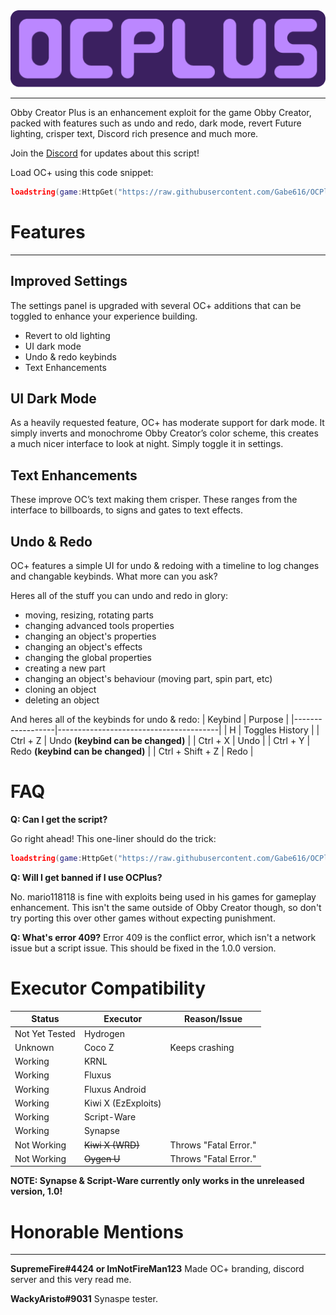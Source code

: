 <center>
    <img src="https://raw.githubusercontent.com/Gabe616/OCPlus/main/assets/OCPlus.png" alt="OCPlus Logo">
</center>

---
Obby Creator Plus is an enhancement exploit for the game Obby Creator, packed with features such as undo and redo, dark mode, revert Future lighting, crisper text, Discord rich presence and much more.

Join the [Discord](https://discord.gg/Mpw6b7vQfJ) for updates about this script!

Load OC+ using this code snippet:
```lua
loadstring(game:HttpGet("https://raw.githubusercontent.com/Gabe616/OCPlus/main/loader.lua"))()
```

# Features
--- 
## Improved Settings 
The settings panel is upgraded with several OC+ additions that can be toggled to enhance your experience building. 
- Revert to old lighting 
- UI dark mode 
- Undo & redo keybinds 
- Text Enhancements

## UI Dark Mode 
As a heavily requested feature, OC+ has moderate support for dark mode. It simply inverts and monochrome Obby Creator’s color scheme, this creates a much nicer interface to look at night. Simply toggle it in settings. 

## Text Enhancements 
These improve OC’s text making them crisper. These ranges from the interface to billboards, to signs and gates to text effects. 

## Undo & Redo 
OC+ features a simple UI for undo & redoing with a timeline to log changes and changable keybinds. What more can you ask?

Heres all of the stuff you can undo and redo in glory:
- moving, resizing, rotating parts
- changing advanced tools properties
- changing an object's properties
- changing an object's effects
- changing the global properties
- creating a new part
- changing an object's behaviour (moving part, spin part, etc)
- cloning an object
- deleting an object

And heres all of the keybinds for undo & redo:
| Keybind          | Purpose                                |
|------------------|----------------------------------------|
| H                | Toggles History                        |
| Ctrl + Z         | Undo **(keybind can be changed)**      |
| Ctrl + X         | Undo                                   |
| Ctrl + Y         | Redo **(keybind can be changed)**      |
| Ctrl + Shift + Z | Redo                                   |

# FAQ

**Q: Can I get the script?**

Go right ahead! This one-liner should do the trick:

```lua
loadstring(game:HttpGet("https://raw.githubusercontent.com/Gabe616/OCPlus/main/loader.lua"))()
```

**Q: Will I get banned if I use OCPlus?**

No. mario118118 is fine with exploits being used in his games for gameplay enhancement. This isn't the same outside of Obby Creator though, so don't try porting this over other games without expecting punishment.

**Q: What's error 409?**
Error 409 is the conflict error, which isn't a network issue but a script issue. This should be fixed in the 1.0.0 version.

# Executor Compatibility

| Status            | Executor              | Reason/Issue                   |
| ----------------- | --------------------- | ------------------------------ |
| Not Yet Tested    | Hydrogen              |                                |
| Unknown           | Coco Z                | Keeps crashing                 |
| Working           | KRNL                  |                                |
| Working           | Fluxus                |                                |
| Working           | Fluxus Android        |                                |
| Working           | Kiwi X (EzExploits)   |                                |
| Working           | Script-Ware           |                                |
| Working           | Synapse               |                                |
| Not Working       | ~~Kiwi X (WRD)~~      | Throws "Fatal Error."          |
| Not Working       | ~~Oygen U~~           | Throws "Fatal Error."          |

**NOTE: Synapse & Script-Ware currently only works in the unreleased version, 1.0!**

# Honorable Mentions
---
**SupremeFire#4424 or ImNotFireMan123**
Made OC+ branding, discord server and this very read me.

**WackyAristo#9031**
Synaspe tester.

